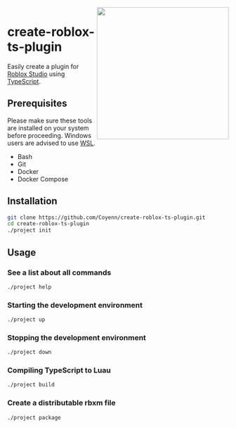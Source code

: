 <img align="right" width="300" src="foreman.png" />

# create-roblox-ts-plugin

Easily create a plugin for [Roblox Studio](https://www.roblox.com/create) using [TypeScript](https://www.typescriptlang.org).

## Prerequisites

Please make sure these tools are installed on your system before proceeding. Windows users are advised to use [WSL](https://docs.microsoft.com/windows/wsl/about).

- Bash
- Git
- Docker
- Docker Compose

## Installation

```bash
git clone https://github.com/Coyenn/create-roblox-ts-plugin.git
cd create-roblox-ts-plugin
./project init
```

## Usage

### See a list about all commands
```bash
./project help
```

### Starting the development environment
```bash
./project up
```

### Stopping the development environment
```bash
./project down
```

### Compiling TypeScript to Luau
```bash
./project build
```

### Create a distributable rbxm file
```bash
./project package
```